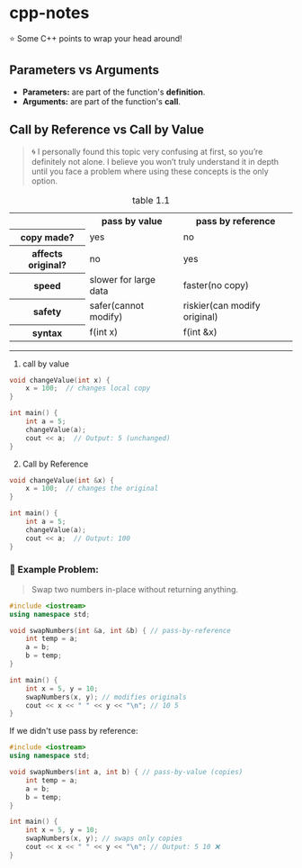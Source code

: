 # cpp-notes
:star: Some C++ points to wrap your head around!
## Parameters vs Arguments
- **Parameters:** are part of the function's **definition**.
- **Arguments:** are part of the function's **call**.
  
## Call by Reference vs Call by Value
> :cyclone: I personally found this topic very confusing at first, so you’re definitely not alone.
I believe you won’t truly understand it in depth until you face a problem where using these concepts is the only option.
<table>
  <caption>table 1.1</caption>
  <tr>
    <th>&nbsp</th>
    <th>pass by value</th>
    <th>pass by reference</th>
  </tr>

  <tr>
    <th>copy made?</th>
    <td>yes</td>
    <td>no</td>
  </tr>

  <tr>
    <th>affects original?</th>
    <td>no</td>
    <td>yes</td>
  </tr>

  <tr>
    <th>speed</th>
    <td>slower for large data</td>
    <td>faster(no copy)</td>
  </tr>
  
  <tr>
    <th>safety</th>
    <td>safer(cannot modify)</td>
    <td>riskier(can modify original)</td>
  </tr>
  
  <tr>
    <th>syntax</th>
    <td>f(int x)</td>
    <td>f(int &x)</td>
  </tr>
  
</table>

----

1. call by value
```cpp
void changeValue(int x) { 
    x = 100;  // changes local copy
}

int main() {
    int a = 5;
    changeValue(a);
    cout << a;  // Output: 5 (unchanged)
}

```

2. Call by Reference
```cpp
void changeValue(int &x) { 
    x = 100;  // changes the original
}

int main() {
    int a = 5;
    changeValue(a);
    cout << a;  // Output: 100
}
```
### :dart: Example Problem:
> Swap two numbers in-place without returning anything.
```cpp
#include <iostream>
using namespace std;

void swapNumbers(int &a, int &b) { // pass-by-reference
    int temp = a;
    a = b;
    b = temp;
}

int main() {
    int x = 5, y = 10;
    swapNumbers(x, y); // modifies originals
    cout << x << " " << y << "\n"; // 10 5
}

```
If we didn't use pass by reference:
```cpp
#include <iostream>
using namespace std;

void swapNumbers(int a, int b) { // pass-by-value (copies)
    int temp = a;
    a = b;
    b = temp;
}

int main() {
    int x = 5, y = 10;
    swapNumbers(x, y); // swaps only copies
    cout << x << " " << y << "\n"; // Output: 5 10 ❌
}
```

